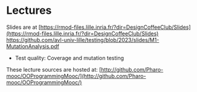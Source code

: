 # Lectures

Slides are at [https://rmod-files.lille.inria.fr/?dir=DesignCoffeeClub/Slides](https://rmod-files.lille.inria.fr/?dir=DesignCoffeeClub/Slides)
https://github.com/avl-univ-lille/testing/blob/2023/slides/M1-MutationAnalysis.pdf

- Test quality:  Coverage and mutation testing

These lecture sources are hosted at: 
	[http://github.com/Pharo-mooc/OOProgrammingMooc/](http://github.com/Pharo-mooc/OOProgrammingMooc/)
	
